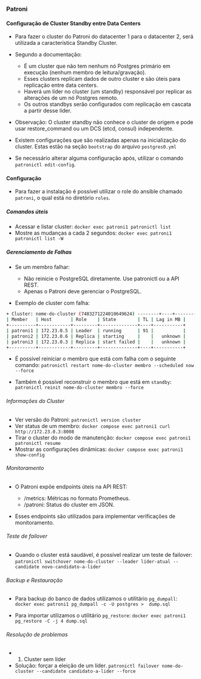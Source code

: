 ### Patroni
#### Configuração de Cluster Standby entre Data Centers
- Para fazer o cluster do Patroni do datacenter 1 para o datacenter 2, será utilizada a característica Standby Cluster. 
- Segundo a documentação:
    - É um cluster que não tem nenhum nó Postgres primário em execução (nenhum membro de leitura/gravação).
    - Esses clusters replicam dados de outro cluster e são úteis para replicação entre data centers.
    - Haverá um líder no cluster (um standby) responsável por replicar as alterações de um nó Postgres remoto.
    - Os outros standbys serão configurados com replicação em cascata a partir desse líder.

- Observação: O cluster standby não conhece o cluster de origem e pode usar restore_command ou um DCS (etcd, consul) independente.

- Existem configurações que são realizadas apenas na inicialização do cluster. Estas estão na seção `bootstrap` do arquivo `postgres0.yml`
- Se necessário alterar alguma configuração após, utilizar o comando `patronictl edit-config`.

#### Configuração
- Para fazer a instalação é possível utilizar o role do ansible chamado `patroni`, o qual está no diretório `roles`. 

##### Comandos úteis
- Acessar e listar cluster: `docker exec patroni1 patronictl list`
- Mostre as mudanças a cada 2 segundos: `docker exec patroni1 patronictl list -W`


##### Gerenciamento de Falhas
- Se um membro falhar:
    - Não reinicie o PostgreSQL diretamente. Use patronictl ou a API REST.
    - Apenas o Patroni deve gerenciar o PostgreSQL.

- Exemplo de cluster com falha:
```bash
+ Cluster: nome-do-cluster (7483271224010649624) --------+----+-----------+
| Member   | Host       | Role    | State        | TL | Lag in MB |
+----------+------------+---------+--------------+----+-----------+
| patroni1 | 172.23.0.5 | Leader  | running      | 91 |           |
| patroni2 | 172.23.0.6 | Replica | starting     |    |   unknown |
| patroni3 | 172.23.0.3 | Replica | start failed |    |   unknown |
+----------+------------+---------+--------------+----+-----------+
```

- É possível reiniciar o membro que está com falha com o seguinte comando:
`patronictl restart nome-do-cluster membro --scheduled now --force`

- Também é possível reconstruir o membro que está em `standby`:
`patronictl reinit nome-do-cluster membro --force`

###### Informações do Cluster
- Ver versão do Patroni: `patronictl version cluster`
- Ver status de um membro: `docker compose exec patroni1 curl http://172.23.0.3:8008`
- Tirar o cluster do modo de manutenção: `docker compose exec patroni1 patronictl resume`
- Mostrar as configurações dinâmicas: `docker compose exec patroni1 show-config`

###### Monitoramento
- O Patroni expõe endpoints úteis na API REST:
    - /metrics: Métricas no formato Prometheus.
    - /patroni: Status do cluster em JSON.

- Esses endpoints são utilizados para implementar verificações de monitoramento.

###### Teste de failover
- Quando o cluster está saudável, é possível realizar um teste de failover:
`patronictl switchover nome-do-cluster --leader líder-atual --candidate novo-candidato-a-lider`

###### Backup e Restauração
- Para backup do banco de dados utilizamos o utilitário `pg_dumpall`:
`docker exec patroni1 pg_dumpall -c -U postgres >  dump.sql`

- Para importar utilizamos o utilitário `pg_restore`:
`docker exec patroni1 pg_restore -C -j 4 dump.sql`

###### Resolução de problemas
- 1) Cluster sem líder
- Solução: forçar a eleição de um líder.
`patronictl failover nome-do-cluster --candidate candidato-a-lider --force`
